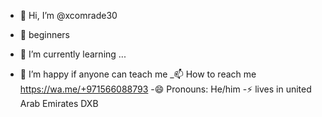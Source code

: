 - 👋 Hi, I’m @xcomrade30
- 👀 beginners 
- 🌱 I’m currently learning ...

- 💞️ I’m happy if anyone can teach me
_📫 How to reach me https://wa.me/+971566088793
-😄 Pronouns: He/him
-⚡ lives in united Arab Emirates DXB

<!---
xcomrade30/xcomrade30 is a ✨ special ✨ repository because its `README.md` (this file) appears on your GitHub profile.
You can click the Preview link to take a look at your changes.
--->

